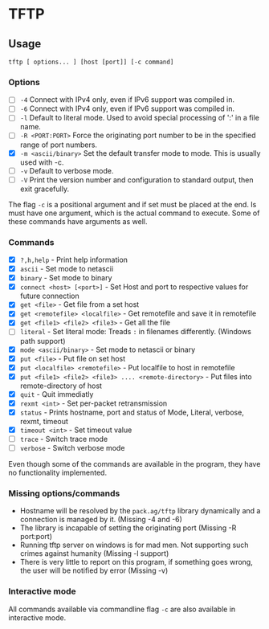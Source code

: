 # TFTP

## Usage
```
tftp [ options... ] [host [port]] [-c command]
```

### Options
- [ ] `-4` Connect with IPv4 only, even if IPv6 support was compiled in.
- [ ] `-6` Connect with IPv4 only, even if IPv6 support was compiled in.
- [ ] `-l` Default to literal mode. Used to avoid special processing of ':' in a file name.
- [ ] `-R <PORT:PORT>` Force the originating port number to be in the specified range of port numbers.
- [x] `-m <ascii/binary>` Set the default transfer mode to mode.  This is usually used with -c.
- [ ] `-v` Default to verbose mode.
- [ ] `-V` Print the version number and configuration to standard output, then exit gracefully.

The flag `-c` is a positional argument and if set must be placed at the end.
Is must have one argument, which is the actual command to execute. Some of these commands have arguments as well.

### Commands
- [x] `?,h,help` - Print help information
- [x] `ascii` - Set mode to netascii
- [x] `binary` - Set mode to binary
- [x] `connect <host> [<port>]` - Set Host and port to respective values for future connection
- [x] `get <file>` - Get file from a set host
- [x] `get <remotefile> <localfile>` - Get remotefile and save it in remotefile
- [x] `get <file1> <file2> <file3>` - Get all the file
- [ ] `literal` - Set literal mode: Treads `:` in filenames differently. (Windows path support)
- [x] `mode <ascii/binary>` - Set mode to netascii or binary
- [x] `put <file>` - Put file on set host
- [x] `put <localfile> <remotefile>` - Put localfile to host in remotefile
- [x] `put <file1> <file2> <file3> .... <remote-directory>` - Put files into remote-directory of host
- [x] `quit` - Quit immediatly
- [x] `rexmt <int>` - Set per-packet retransmission
- [x] `status` - Prints hostname, port and status of Mode, Literal, verbose, rexmt, timeout
- [x] `timeout <int>` - Set timeout value
- [ ] `trace` - Switch trace mode
- [ ] `verbose` - Switch verbose mode

Even though some of the commands are available in the program, they have no functionality implemented.

### Missing options/commands
- Hostname will be resolved by the `pack.ag/tftp` library dynamically and a connection is managed by it. (Missing -4 and -6)
- The library is incapable of setting the originating port (Missing -R port:port)
- Running tftp server on windows is for mad men. Not supporting such crimes against humanity (Missing -l support)
- There is very little to report on this program, if something goes wrong, the user will be notified by error (Missing -v)


### Interactive mode
All commands available via commandline flag `-c` are also available in interactive mode.
